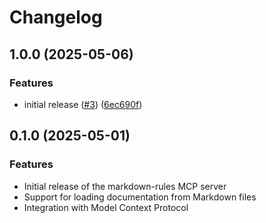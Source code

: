 # Changelog

## 1.0.0 (2025-05-06)


### Features

* initial release ([#3](https://github.com/valstro/markdown-rules-mcp/issues/3)) ([6ec690f](https://github.com/valstro/markdown-rules-mcp/commit/6ec690f6af56d18f0e4920779927d1a2fa343858))

## 0.1.0 (2025-05-01)

### Features

* Initial release of the markdown-rules MCP server
* Support for loading documentation from Markdown files
* Integration with Model Context Protocol
